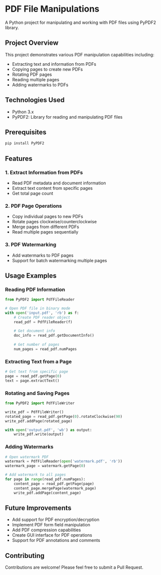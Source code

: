 # PDF File Manipulations

A Python project for manipulating and working with PDF files using PyPDF2 library.

## Project Overview
This project demonstrates various PDF manipulation capabilities including:
- Extracting text and information from PDFs
- Copying pages to create new PDFs
- Rotating PDF pages
- Reading multiple pages
- Adding watermarks to PDFs

## Technologies Used
- Python 3.x
- PyPDF2: Library for reading and manipulating PDF files

## Prerequisites
```bash
pip install PyPDF2
```

## Features

### 1. Extract Information from PDFs
- Read PDF metadata and document information
- Extract text content from specific pages
- Get total page count

### 2. PDF Page Operations
- Copy individual pages to new PDFs
- Rotate pages clockwise/counterclockwise
- Merge pages from different PDFs
- Read multiple pages sequentially

### 3. PDF Watermarking
- Add watermarks to PDF pages
- Support for batch watermarking multiple pages

## Usage Examples

### Reading PDF Information
```python
from PyPDF2 import PdfFileReader

# Open PDF file in binary mode
with open('input.pdf', 'rb') as f:
    # Create PDF reader object
    read_pdf = PdfFileReader(f)
    
    # Get document info
    doc_info = read_pdf.getDocumentInfo()
    
    # Get number of pages
    num_pages = read_pdf.numPages
```

### Extracting Text from a Page
```python
# Get text from specific page
page = read_pdf.getPage(0)
text = page.extractText()
```

### Rotating and Saving Pages
```python
from PyPDF2 import PdfFileWriter

write_pdf = PdfFileWriter()
rotated_page = read_pdf.getPage(0).rotateClockwise(90)
write_pdf.addPage(rotated_page)

with open('output.pdf', 'wb') as output:
    write_pdf.write(output)
```

### Adding Watermarks
```python
# Open watermark PDF
watermark = PdfFileReader(open('watermark.pdf', 'rb'))
watermark_page = watermark.getPage(0)

# Add watermark to all pages
for page in range(read_pdf.numPages):
    content_page = read_pdf.getPage(page)
    content_page.mergePage(watermark_page)
    write_pdf.addPage(content_page)
```

## Future Improvements
- Add support for PDF encryption/decryption
- Implement PDF form field manipulation
- Add PDF compression capabilities
- Create GUI interface for PDF operations
- Support for PDF annotations and comments

## Contributing
Contributions are welcome! Please feel free to submit a Pull Request.